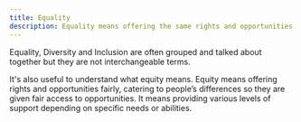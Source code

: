 ```yaml
---
title: Equality  
description: Equality means offering the same rights and opportunities to all people. 
---
```


Equality, Diversity and Inclusion are often grouped and talked about together but they are not interchangeable terms. 

It's also useful to understand what equity means. Equity means offering rights and opportunities fairly, catering to people’s differences so they are given fair access to opportunities. It means providing various levels of support depending on specific needs or abilities.  

 

 

